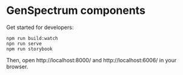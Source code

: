 # GenSpectrum components

Get started for developers:

```
npm run build:watch
npn run serve
npm run storybook
```

Then, open http://localhost:8000/ and http://localhost:6006/ in your browser.
